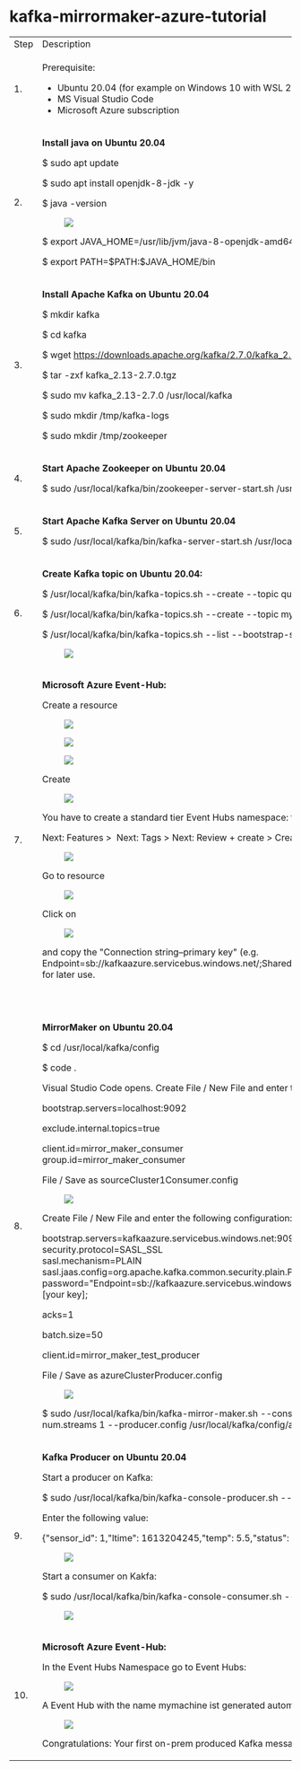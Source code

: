 # kafka-mirrormaker-azure-tutorial

<table><tbody><tr><td>Step</td><td>Description</td></tr><tr><td>1.</td><td><p>Prerequisite:&nbsp;</p><ul><li>Ubuntu 20.04 (for example on Windows 10 with WSL 2)</li><li>MS Visual Studio Code</li><li>Microsoft Azure subscription</li></ul></td></tr><tr><td>2.</td><td><p><strong>Install java on Ubuntu 20.04</strong></p><p>$ sudo apt update</p><p>$&nbsp;sudo apt install openjdk-8-jdk -y</p><p>$&nbsp;java -version</p><figure class="image"><img src="https://user-images.githubusercontent.com/51634515/108631882-74cfd680-746c-11eb-8f1f-8ba0fa6cb4b2.png"></figure><p>$&nbsp;export JAVA_HOME=/usr/lib/jvm/java-8-openjdk-amd64</p><p>$&nbsp;export PATH=$PATH:$JAVA_HOME/bin</p></td></tr><tr><td>3.</td><td><p><strong>Install Apache Kafka on Ubuntu 20.04</strong></p><p>$&nbsp;mkdir kafka</p><p>$&nbsp;cd kafka</p><p>$&nbsp;wget <a href="https://downloads.apache.org/kafka/2.7.0/kafka_2.13-2.7.0.tgz">https://downloads.apache.org/kafka/2.7.0/kafka_2.13-2.7.0.tgz</a></p><p>$&nbsp;tar -zxf kafka_2.13-2.7.0.tgz</p><p>$&nbsp;sudo mv kafka_2.13-2.7.0 /usr/local/kafka</p><p>$&nbsp;sudo mkdir /tmp/kafka-logs</p><p>$&nbsp;sudo mkdir /tmp/zookeeper</p></td></tr><tr><td>4.</td><td><p><strong>Start Apache Zookeeper on Ubuntu 20.04</strong></p><p>$ sudo /usr/local/kafka/bin/zookeeper-server-start.sh /usr/local/kafka/config/zookeeper.properties</p></td></tr><tr><td>5.</td><td><p><strong>Start Apache Kafka Server on Ubuntu 20.04</strong></p><p>$ sudo /usr/local/kafka/bin/kafka-server-start.sh /usr/local/kafka/config/server.properties</p></td></tr><tr><td>6.</td><td><p><strong>Create Kafka topic on Ubuntu 20.04:</strong></p><p>$ /usr/local/kafka/bin/kafka-topics.sh --create --topic quickstart-events --bootstrap-server localhost:9092</p><p>$ /usr/local/kafka/bin/kafka-topics.sh --create --topic mymachine --bootstrap-server localhost:9092</p><p>$ /usr/local/kafka/bin/kafka-topics.sh --list --bootstrap-server &nbsp;localhost:9092</p><figure class="image"><img src="https://user-images.githubusercontent.com/51634515/108633264-9aaca980-7473-11eb-8798-59a2a2c4089d.png"></figure></td></tr><tr><td>7.</td><td><p><strong>Microsoft Azure Event-Hub:</strong></p><p>Create a resource</p><figure class="image"><img src="https://user-images.githubusercontent.com/51634515/108899070-47c02700-7618-11eb-92d7-1d4e53b602dc.png"></figure><figure class="image"><img src="https://user-images.githubusercontent.com/51634515/108899264-8524b480-7618-11eb-8348-2f98ff3cfc0f.png"></figure><figure class="image"><img src="https://user-images.githubusercontent.com/51634515/108899506-c9b05000-7618-11eb-9b0d-ec28758e5861.png"></figure><p>Create</p><figure class="image"><img src="https://user-images.githubusercontent.com/51634515/108900276-bc479580-7619-11eb-8b20-6c586b28af66.png"></figure><p>You have to create a standard tier Event Hubs namespace: the Kafka endpoint for the namespace is automatically enabled.</p><p>Next: Features &gt; &nbsp;Next: Tags &gt; Next: Review + create &gt; Create</p><figure class="image"><img src="https://user-images.githubusercontent.com/51634515/108902321-4264db80-761c-11eb-8eb4-609d9b64ff3f.png"></figure><p>Go to resource</p><figure class="image"><img src="https://user-images.githubusercontent.com/51634515/108902458-67f1e500-761c-11eb-8481-3e1762524ca7.png"></figure><p>Click on&nbsp;</p><figure class="image"><img src="https://user-images.githubusercontent.com/51634515/108902538-87890d80-761c-11eb-9ecf-e6db2b5b5ce9.png"></figure><p>and copy the "Connection string–primary key" (e.g. Endpoint=sb://kafkaazure.servicebus.windows.net/;SharedAccessKeyName=RootManageSharedAccessKey;SharedAccessKey=[your key]) for later use.</p><p>&nbsp;</p></td></tr><tr><td>8.&nbsp;</td><td><p><strong>MirrorMaker on Ubuntu 20.04</strong></p><p>$ cd /usr/local/kafka/config</p><p>$ code .</p><p>Visual Studio Code opens. Create File / New File and enter the following configuration:</p><p>bootstrap.servers=localhost:9092</p><p>exclude.internal.topics=true</p><p>client.id=mirror_maker_consumer<br>group.id=mirror_maker_consumer</p><p>File / Save as sourceCluster1Consumer.config</p><figure class="image"><img src="https://user-images.githubusercontent.com/51634515/108904327-a5577200-761e-11eb-9138-18e4ec25d09f.png"></figure><p>Create File / New File and enter the following configuration:</p><p>bootstrap.servers=kafkaazure.servicebus.windows.net:9093<br>security.protocol=SASL_SSL<br>sasl.mechanism=PLAIN<br>sasl.jaas.config=org.apache.kafka.common.security.plain.PlainLoginModule required username="$ConnectionString" password="Endpoint=sb://kafkaazure.servicebus.windows.net/;SharedAccessKeyName=RootManageSharedAccessKey;SharedAccessKey=[your key];</p><p>acks=1</p><p>batch.size=50</p><p>client.id=mirror_maker_test_producer</p><p>File / Save as azureClusterProducer.config</p><figure class="image"><img src="https://user-images.githubusercontent.com/51634515/108905062-89a09b80-761f-11eb-8f86-3d5e22213007.png"></figure><p>$ sudo /usr/local/kafka/bin/kafka-mirror-maker.sh --consumer.config /usr/local/kafka/config/sourceCluster1Consumer.config --num.streams 1 --producer.config /usr/local/kafka/config/azureClusterProducer.config --whitelist=".*"</p></td></tr><tr><td>9.&nbsp;</td><td><p><strong>Kafka Producer on Ubuntu 20.04</strong></p><p>Start a producer on Kafka:</p><p>$ sudo /usr/local/kafka/bin/kafka-console-producer.sh --topic mymachine --bootstrap-server localhost:9092</p><p>Enter the following value:</p><p>{"sensor_id": 1,"ltime": 1613204245,"temp": 5.5,"status": 1}</p><figure class="image"><img src="https://user-images.githubusercontent.com/51634515/108909932-7abce780-7625-11eb-9f79-d2a494a01a45.png"></figure><p>Start a consumer on Kakfa:</p><p>$ sudo /usr/local/kafka/bin/kafka-console-consumer.sh --topic mymachine --from-beginning --bootstrap-server localhost:9092</p><figure class="image"><img src="https://user-images.githubusercontent.com/51634515/108909983-87414000-7625-11eb-912b-150d8416f73f.png"></figure></td></tr><tr><td>10.</td><td><p><strong>Microsoft Azure Event-Hub:</strong></p><p>In the Event Hubs Namespace go to Event Hubs:</p><figure class="image"><img src="https://user-images.githubusercontent.com/51634515/108910267-e99a4080-7625-11eb-9fa3-99f290f76a91.png"></figure><p>A Event Hub with the name mymachine&nbsp;ist generated automatically. Click on the mymachine&nbsp;Event Hub:</p><figure class="image"><img src="https://user-images.githubusercontent.com/51634515/108910548-51508b80-7626-11eb-9d8c-a9ed336ddba7.png"></figure><p>Congratulations: Your first on-prem produced Kafka message has been transmitted to Microsoft Azure.</p></td></tr></tbody></table>

